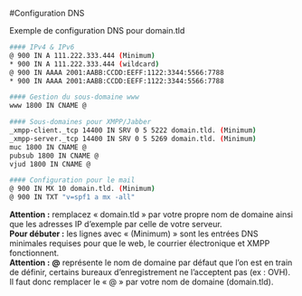 #Configuration DNS

Exemple de configuration DNS pour domain.tld

```bash
#### IPv4 & IPv6
@ 900 IN A 111.222.333.444 (Minimum)
* 900 IN A 111.222.333.444 (wildcard)
@ 900 IN AAAA 2001:AABB:CCDD:EEFF:1122:3344:5566:7788
* 900 IN AAAA 2001:AABB:CCDD:EEFF:1122:3344:5566:7788

#### Gestion du sous-domaine www
www 1800 IN CNAME @

#### Sous-domaines pour XMPP/Jabber
_xmpp-client._tcp 14400 IN SRV 0 5 5222 domain.tld. (Minimum)
_xmpp-server._tcp 14400 IN SRV 0 5 5269 domain.tld. (Minimum)
muc 1800 IN CNAME @
pubsub 1800 IN CNAME @
vjud 1800 IN CNAME @

#### Configuration pour le mail
@ 900 IN MX 10 domain.tld. (Minimum)
@ 900 IN TXT "v=spf1 a mx -all"
```

<div class="alert alert-warning"><b>Attention :</b> remplacez « domain.tld » par votre propre nom de domaine ainsi que les adresses IP d’exemple par celle de votre serveur.</div>


<div class="alert alert-info"><b>Pour débuter :</b> les lignes avec « (Minimum) » sont les entrées DNS minimales requises pour que le web, le courrier électronique et XMPP fonctionnent.</div>

<div class="alert alert-warning"><b>Attention :</b> <b>@</b> représente le nom de domaine par défaut que l’on est en train de définir, certains bureaux d’enregistrement ne l’acceptent pas (ex : OVH). Il faut donc remplacer le « @ » par votre nom de domaine (domain.tld).</div>
